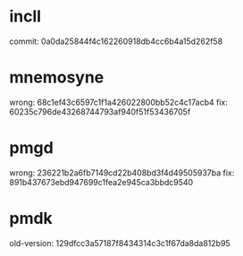 # incll
commit: 0a0da25844f4c162260918db4cc6b4a15d262f58

# mnemosyne
wrong: 68c1ef43c6597c1f1a426022800bb52c4c17acb4
fix: 60235c796de43268744793af940f51f53436705f

# pmgd
wrong: 236221b2a6fb7149cd22b408bd3f4d49505937ba
fix: 891b437673ebd947699c1fea2e945ca3bbdc9540 

# pmdk
old-version: 129dfcc3a57187f8434314c3c1f67da8da812b95

